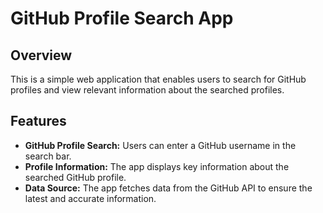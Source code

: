 # GitHub Profile Search App

## Overview

This is a simple web application that enables users to search for GitHub profiles and view relevant information about the searched profiles.

## Features

- **GitHub Profile Search:** Users can enter a GitHub username in the search bar.
- **Profile Information:** The app displays key information about the searched GitHub profile.
- **Data Source:** The app fetches data from the GitHub API to ensure the latest and accurate information.
